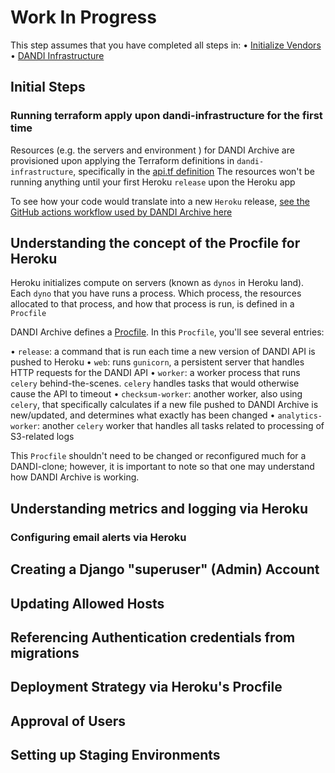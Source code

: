 # Work In Progress

This step assumes that you have completed all steps in: 
• [Initialize Vendors](../60_initialize_vendors)
• [DANDI Infrastructure](../63_dandi_infrastructure)

## Initial Steps

### Running terraform apply upon dandi-infrastructure for the first time

Resources (e.g. the servers and environment ) for DANDI Archive are provisioned upon applying the Terraform definitions in
`dandi-infrastructure`, specifically in the [api.tf definition](https://github.com/dandi/dandi-infrastructure/blob/master/terraform/api.tf)
The resources won't be running anything until your first Heroku `release` upon the Heroku app

To see how your code would translate into a new `Heroku` release, [see the GitHub actions workflow used by DANDI Archive here](https://github.com/dandi/dandi-archive/blob/master/.github/workflows/backend-production-deploy.yml)

## Understanding the concept of the Procfile for Heroku

Heroku initializes compute on servers (known as `dynos` in Heroku land). Each `dyno` that you have runs a process.
Which process, the resources allocated to that process, and how that process is run, is defined in a `Procfile`

DANDI Archive defines a [Procfile](https://github.com/dandi/dandi-archive/blob/master/Procfile). In this `Procfile`,
you'll see several entries:

• `release`: a command that is run each time a new version of DANDI API is pushed to Heroku
• `web`: runs `gunicorn`, a persistent server that handles HTTP requests for the DANDI API
• `worker`: a worker process that runs `celery` behind-the-scenes. `celery` handles tasks that would otherwise cause the API to timeout
• `checksum-worker`: another worker, also using `celery`, that specifically calculates if a new file pushed to DANDI Archive is new/updated, and determines what exactly has been changed
• `analytics-worker`: another `celery` worker that handles all tasks related to processing of S3-related logs

This `Procfile` shouldn't need to be changed or reconfigured much for a DANDI-clone; however, it is important to note so that one may understand how DANDI Archive is working.

## Understanding metrics and logging via Heroku



### Configuring email alerts via Heroku

## Creating a Django "superuser" (Admin) Account

## Updating Allowed Hosts

## Referencing Authentication credentials from migrations

## Deployment Strategy via Heroku's Procfile

## Approval of Users

## Setting up Staging Environments